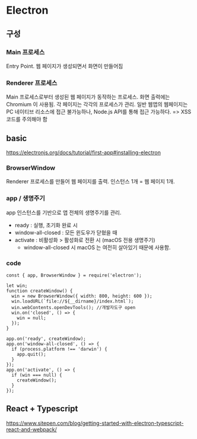 # Electron

## 구성

### Main 프로세스

Entry Point. 웹 페이지가 생성되면서 화면이 만들어짐

### Renderer 프로세스

Main 프로세스로부터 생성된 웹 페이지가 동작하는 프로세스.
화면 출력에는 Chromium 이 사용됨. 각 페이지는 각각의 프로세스가 관리.
일반 웹앱의 웹페이지는 PC 네이티브 리소스에 접근 불가능하나,
Node.js API를 통해 접근 가능하다.
=> XSS 코드를 주의해야 함

## basic

https://electronjs.org/docs/tutorial/first-app#installing-electron

### BrowserWindow

Renderer 프로세스를 만들어 웹 페이지를 출력.
인스턴스 1개 = 웹 페이지 1개.

### app / 생명주기

app 인스턴스를 기반으로 앱 전체의 생명주기를 관리.

- ready : 실행, 초기화 완료 시
- window-all-closed : 모든 윈도우가 닫혔을 때
- activate : 비활성화 > 활성화로 전환 시 (macOS 전용 생명주기)
  - window-all-closed 시 macOS 는 여전히 살아있기 때문에 사용함.

### code

```
const { app, BrowserWindow } = require('electron');

let win;
function createWindow() {
  win = new BrowserWindow({ width: 800, height: 600 });
  win.loadURL(`file://${__dirname}/index.html`);
  win.webContents.openDevTools(); //개발자도구 open
  win.on('closed', () => {
    win = null;
  });
}

app.on('ready', createWindow);
app.on('window-all-closed', () => {
  if (process.platform !== 'darwin') {
    app.quit();
  }
});
app.on('activate', () => {
  if (win === null) {
    createWindow();
  }
});

```

## React + Typescript

https://www.sitepen.com/blog/getting-started-with-electron-typescript-react-and-webpack/
